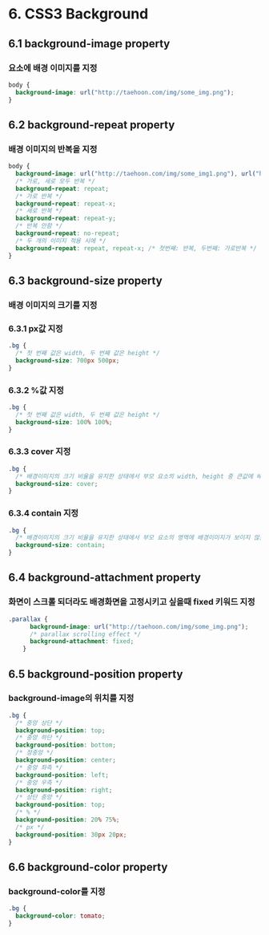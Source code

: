 # 6. CSS3 Background

## 6.1 background-image property

### 요소에 배경 이미지를 지정

```css
body {
  background-image: url("http://taehoon.com/img/some_img.png");
}
```

## 6.2 background-repeat property

### 배경 이미지의 반복을 지정

```css
body {
  background-image: url("http://taehoon.com/img/some_img1.png"), url("http://taehoon.com/img/some_img2.png");
  /* 가로, 세로 모두 반복 */
  background-repeat: repeat;
  /* 가로 반복 */
  background-repeat: repeat-x;
  /* 세로 반복 */
  background-repeat: repeat-y;
  /* 반복 안함 */
  background-repeat: no-repeat;
  /* 두 개의 이미지 적용 시에 */
  background-repeat: repeat, repeat-x; /* 첫번째: 반복, 두번째: 가로반복 */
}
```

## 6.3 background-size property

### 배경 이미지의 크기를 지정

### 6.3.1 px값 지정

```css
.bg {
  /* 첫 번째 값은 width, 두 번째 값은 height */
  background-size: 700px 500px;
}
```

### 6.3.2 %값 지정

```css
.bg {
  /* 첫 번째 값은 width, 두 번째 값은 height */
  background-size: 100% 100%;
}
```

### 6.3.3 cover 지정

```css
.bg {
  /* 배경이미지의 크기 비율을 유지한 상태에서 부모 요소의 width, height 중 큰값에 배경이미지를 맞춘다 */
  background-size: cover;
}
```

### 6.3.4 contain 지정

```css
.bg {
  /* 배경이미지의 크기 비율을 유지한 상태에서 부모 요소의 영역에 배경이미지가 보이지 않는 부분없이 전체가 들어갈 수 있도록 이미지 스케일을 조정한다. */
  background-size: contain;
}
```

## 6.4 background-attachment property

### 화면이 스크롤 되더라도 배경화면을 고정시키고 싶을때 fixed 키워드 지정

```css
.parallax {
      background-image: url("http://taehoon.com/img/some_img.png");
      /* parallax scrolling effect */
      background-attachment: fixed;
    }
```

## 6.5 background-position property

### background-image의 위치를 지정

```css
.bg {
  /* 중앙 상단 */
  background-position: top;
  /* 중앙 하단 */
  background-position: bottom;
  /* 정중앙 */
  background-position: center;
  /* 중앙 좌측 */
  background-position: left;
  /* 중앙 우측 */
  background-position: right;
  /* 상단 중앙 */
  background-position: top;
  /* % */
  background-position: 20% 75%;
  /* px */
  background-position: 30px 20px;
}
```

## 6.6 background-color property

### background-color를 지정

```css
.bg {
  background-color: tomato;
}
```